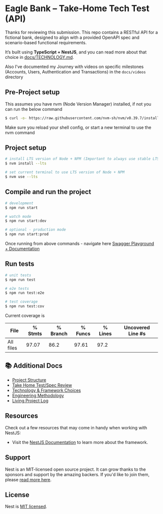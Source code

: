 # Eagle Bank – Take-Home Tech Test (API)

Thanks for reviewing this submission. This repo contains a RESTful API for a fictional bank, designed to align with a provided OpenAPI spec and scenario-based functional requirements.

It’s built using **TypeScript + NestJS**, and you can read more about that choice in [docs/TECHNOLOGY.md](docs/TECHNOLOGY.md).

Also I've documented my Journey with videos on specific milestones (Accounts, Users, Authentication and Transactions) in the `docs/videos` directory

## Pre-Project setup

This assumes you have nvm (Node Version Manager) installed, if not you can run the below command

```bash
$ curl -o- https://raw.githubusercontent.com/nvm-sh/nvm/v0.39.7/install.sh | bash
```

Make sure you reload your shell config, or start a new terminal to use the nvm command

## Project setup

```bash
# install LTS version of Node + NPM (Important to always use stable LTS versions)
$ nvm install --lts

# set current terminal to use LTS version of Node + NPM
$ nvm use --lts
```

## Compile and run the project

```bash
# development
$ npm run start

# watch mode
$ npm run start:dev

# optional - production mode
$ npm run start:prod
```

Once running from above commands - navigate here [Swagger Playground + Documentation](http://localhost:3000/api)

## Run tests

```bash
# unit tests
$ npm run test

# e2e tests
$ npm run test:e2e

# test coverage
$ npm run test:cov
```

Current coverage is 

File                             | % Stmts | % Branch | % Funcs | % Lines | Uncovered Line #s 
---------------------------------|---------|----------|---------|---------|-------------------
All files                        |   97.07 |     86.2 |   97.61 |    97.2 |  

## 📚 Additional Docs

- [Project Structure](docs/PROJECT_STRUCTURE.md)
- [Take Home Test/Spec Review](docs/SPEC_REVIEW.md)
- [Technology & Framework Choices](docs/TECHNOLOGY.md)
- [Engineering Methodology](docs/ENGINEERING.md)
- [Living Project Log](docs/THINKING.md)

## Resources

Check out a few resources that may come in handy when working with NestJS:

- Visit the [NestJS Documentation](https://docs.nestjs.com) to learn more about the framework.

## Support

Nest is an MIT-licensed open source project. It can grow thanks to the sponsors and support by the amazing backers. If you'd like to join them, please [read more here](https://docs.nestjs.com/support).

## License

Nest is [MIT licensed](https://github.com/nestjs/nest/blob/master/LICENSE).
